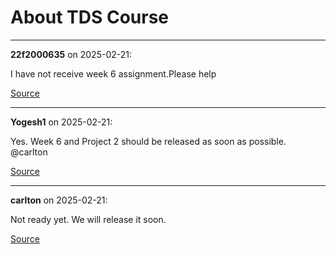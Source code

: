 # About TDS Course


---

**22f2000635** on 2025-02-21:

I have not receive week 6 assignment.Please help

[Source](https://discourse.onlinedegree.iitm.ac.in/t/about-tds-course/167878/1)

---

**Yogesh1** on 2025-02-21:

Yes. Week 6 and Project 2 should be released as soon as possible.
@carlton

[Source](https://discourse.onlinedegree.iitm.ac.in/t/about-tds-course/167878/2)

---

**carlton** on 2025-02-21:

Not ready yet. We will release it soon.

[Source](https://discourse.onlinedegree.iitm.ac.in/t/about-tds-course/167878/3)
